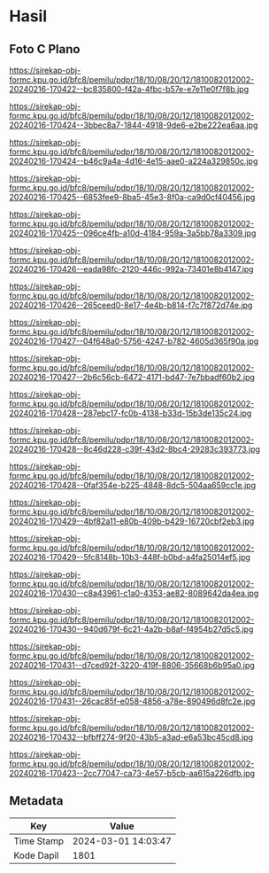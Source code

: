 # Hasil

## Foto C Plano

https://sirekap-obj-formc.kpu.go.id/bfc8/pemilu/pdpr/18/10/08/20/12/1810082012002-20240216-170422--bc835800-f42a-4fbc-b57e-e7e11e0f7f8b.jpg

https://sirekap-obj-formc.kpu.go.id/bfc8/pemilu/pdpr/18/10/08/20/12/1810082012002-20240216-170424--3bbec8a7-1844-4918-9de6-e2be222ea6aa.jpg

https://sirekap-obj-formc.kpu.go.id/bfc8/pemilu/pdpr/18/10/08/20/12/1810082012002-20240216-170424--b46c9a4a-4d16-4e15-aae0-a224a329850c.jpg

https://sirekap-obj-formc.kpu.go.id/bfc8/pemilu/pdpr/18/10/08/20/12/1810082012002-20240216-170425--6853fee9-8ba5-45e3-8f0a-ca9d0cf40456.jpg

https://sirekap-obj-formc.kpu.go.id/bfc8/pemilu/pdpr/18/10/08/20/12/1810082012002-20240216-170425--096ce4fb-a10d-4184-959a-3a5bb78a3309.jpg

https://sirekap-obj-formc.kpu.go.id/bfc8/pemilu/pdpr/18/10/08/20/12/1810082012002-20240216-170426--eada98fc-2120-446c-992a-73401e8b4147.jpg

https://sirekap-obj-formc.kpu.go.id/bfc8/pemilu/pdpr/18/10/08/20/12/1810082012002-20240216-170426--265ceed0-8e17-4e4b-b814-f7c7f872d74e.jpg

https://sirekap-obj-formc.kpu.go.id/bfc8/pemilu/pdpr/18/10/08/20/12/1810082012002-20240216-170427--04f648a0-5756-4247-b782-4605d365f90a.jpg

https://sirekap-obj-formc.kpu.go.id/bfc8/pemilu/pdpr/18/10/08/20/12/1810082012002-20240216-170427--2b6c56cb-6472-4171-bd47-7e7bbadf60b2.jpg

https://sirekap-obj-formc.kpu.go.id/bfc8/pemilu/pdpr/18/10/08/20/12/1810082012002-20240216-170428--287ebc17-fc0b-4138-b33d-15b3de135c24.jpg

https://sirekap-obj-formc.kpu.go.id/bfc8/pemilu/pdpr/18/10/08/20/12/1810082012002-20240216-170428--8c46d228-c39f-43d2-8bc4-29283c393773.jpg

https://sirekap-obj-formc.kpu.go.id/bfc8/pemilu/pdpr/18/10/08/20/12/1810082012002-20240216-170428--0faf354e-b225-4848-8dc5-504aa659cc1e.jpg

https://sirekap-obj-formc.kpu.go.id/bfc8/pemilu/pdpr/18/10/08/20/12/1810082012002-20240216-170429--4bf82a11-e80b-409b-b429-16720cbf2eb3.jpg

https://sirekap-obj-formc.kpu.go.id/bfc8/pemilu/pdpr/18/10/08/20/12/1810082012002-20240216-170429--5fc8148b-10b3-448f-b0bd-a4fa25014ef5.jpg

https://sirekap-obj-formc.kpu.go.id/bfc8/pemilu/pdpr/18/10/08/20/12/1810082012002-20240216-170430--c8a43961-c1a0-4353-ae82-8089642da4ea.jpg

https://sirekap-obj-formc.kpu.go.id/bfc8/pemilu/pdpr/18/10/08/20/12/1810082012002-20240216-170430--940d679f-6c21-4a2b-b8af-f4954b27d5c5.jpg

https://sirekap-obj-formc.kpu.go.id/bfc8/pemilu/pdpr/18/10/08/20/12/1810082012002-20240216-170431--d7ced92f-3220-419f-8806-35668b6b95a0.jpg

https://sirekap-obj-formc.kpu.go.id/bfc8/pemilu/pdpr/18/10/08/20/12/1810082012002-20240216-170431--26cac85f-e058-4856-a78e-890496d8fc2e.jpg

https://sirekap-obj-formc.kpu.go.id/bfc8/pemilu/pdpr/18/10/08/20/12/1810082012002-20240216-170432--bfbff274-9f20-43b5-a3ad-e6a53bc45cd8.jpg

https://sirekap-obj-formc.kpu.go.id/bfc8/pemilu/pdpr/18/10/08/20/12/1810082012002-20240216-170423--2cc77047-ca73-4e57-b5cb-aa615a226dfb.jpg


## Metadata

| Key        | Value               |
| ---------- | ------------------- |
| Time Stamp | 2024-03-01 14:03:47 |
| Kode Dapil | 1801                |




